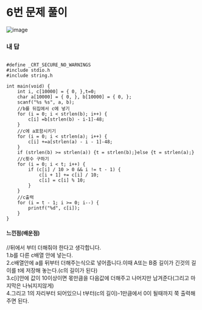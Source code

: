 # 6번 문제 풀이
![image](https://user-images.githubusercontent.com/81015704/119938809-ecf7ec00-bfc7-11eb-8b02-b2f3637b0282.png)

### 내 답
<pre><code>
#define _CRT_SECURE_NO_WARNINGS
#include stdio.h
#include string.h

int main(void) {
	int i, c[10000] = { 0, },t=0;
	char a[10000] = { 0, }, b[10000] = { 0, };
	scanf("%s %s", a, b);
	//b를 뒤집에서 c에 넣기
	for (i = 0; i < strlen(b); i++) {
		c[i] =b[strlen(b) - i-1]-48;
	}
	//c에 a포함시키기
	for (i = 0; i < strlen(a); i++) {
		c[i] +=a[strlen(a) - i - 1]-48;
	}
	if (strlen(b) >= strlen(a)) {t = strlen(b);}else {t = strlen(a);}
	//c횟수 구하기
	for (i = 0; i < t; i++) {
		if (c[i] / 10 > 0 && i != t - 1) {
			c[i + 1] += c[i] / 10;
			c[i] = c[i] % 10;
		}
	}
	//c출력
	for (i = t - 1; i >= 0; i--) {
		printf("%d", c[i]);
	}
}
</code></pre>


#### 느낀점(배운점)
//뒤에서 부터 더해줘야 한다고 생각합니다.<br>
1.b를 다른 c배열 안에 넣는다.<br>
2.c배열안에 a를 뒤부터 더해주는식으로 넣어줍니다.이때 A또는 B중 길이가 긴것의 길이를 t에 저장해 놓는다.(c의 길이가 된다)<br>
3.c[i]안에 값이 10이상이면 몫만큼을 다음값에 더해주고 나머지만 남겨준다(그리고 마지막은 나눠지지않게)<br>
4.그리고 1의 자리부터 되어있으니 t부터(c의 길이)-1만큼에서 0이 될때까지 쭉 출력해주면 된다.

